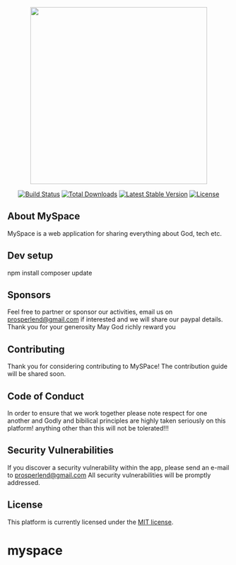 <p align="center"><a href="https://laravel.com" target="_blank"><img src="https://raw.githubusercontent.com/laravel/art/master/logo-lockup/5%20SVG/2%20CMYK/1%20Full%20Color/laravel-logolockup-cmyk-red.svg" width="400"></a></p>

<p align="center">
<a href="https://travis-ci.org/laravel/framework"><img src="https://travis-ci.org/laravel/framework.svg" alt="Build Status"></a>
<a href="https://packagist.org/packages/laravel/framework"><img src="https://img.shields.io/packagist/dt/laravel/framework" alt="Total Downloads"></a>
<a href="https://packagist.org/packages/laravel/framework"><img src="https://img.shields.io/packagist/v/laravel/framework" alt="Latest Stable Version"></a>
<a href="https://packagist.org/packages/laravel/framework"><img src="https://img.shields.io/packagist/l/laravel/framework" alt="License"></a>
</p>

## About MySpace

MySpace is a web application for sharing everything about God, tech etc.

## Dev setup

npm install
composer update

## Sponsors
Feel free to partner or sponsor our activities, email us on prosperlend@gmail.com if interested and we will share our paypal details. Thank you for your generosity
May God richly reward you

## Contributing
Thank you for considering contributing to MySPace! The contribution guide will be shared soon.

## Code of Conduct

In order to ensure that we work together please note respect for one another and Godly and bibilical principles are highly taken seriously on this platform! anything other than this will not be tolerated!!!

## Security Vulnerabilities

If you discover a security vulnerability within the app, please send an e-mail to prosperlend@gmail.com All security vulnerabilities will be promptly addressed.

## License

This platform is currently licensed under the [MIT license](https://opensource.org/licenses/MIT).
# myspace
